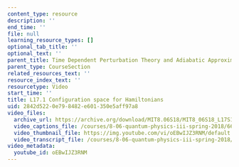 ```yaml
---
content_type: resource
description: ''
end_time: ''
file: null
learning_resource_types: []
optional_tab_title: ''
optional_text: ''
parent_title: Time Dependent Perturbation Theory and Adiabatic Approximation
parent_type: CourseSection
related_resources_text: ''
resource_index_text: ''
resourcetype: Video
start_time: ''
title: L17.1 Configuration space for Hamiltonians
uid: 2842d522-0e79-8482-e601-350e5aff97a8
video_files:
  archive_url: https://archive.org/download/MIT8.06S18/MIT8_06S18_L17S1_300k.mp4
  video_captions_file: /courses/8-06-quantum-physics-iii-spring-2018/66e051638ab45931a3101ee86369ece4_oEBwIJZ3RNM.vtt
  video_thumbnail_file: https://img.youtube.com/vi/oEBwIJZ3RNM/default.jpg
  video_transcript_file: /courses/8-06-quantum-physics-iii-spring-2018/97a445929ef61e8844fb76c70eac3dbf_oEBwIJZ3RNM.pdf
video_metadata:
  youtube_id: oEBwIJZ3RNM
---
```

